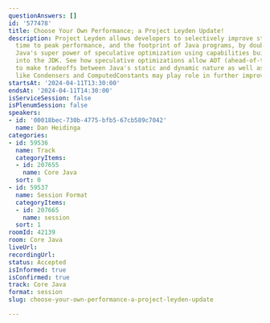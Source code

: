 ```yaml
---
questionAnswers: []
id: '577478'
title: Choose Your Own Performance; a Project Leyden Update!
description: Project Leyden allows developers to selectively improve startup time,
  time to peak performance, and the footprint of Java programs, by doubling down on
  Java's super power of speculative optimization using capabilities built directly
  into the JDK. See how speculative optimizations allow AOT (ahead-of-time compilation) code
  to make tradeoffs between Java's static and dynamic nature as well as how new tools
  like Condensers and ComputedConstants may play role in further improvements.
startsAt: '2024-04-11T13:30:00'
endsAt: '2024-04-11T14:30:00'
isServiceSession: false
isPlenumSession: false
speakers:
- id: '00018bec-730b-4775-bfb5-67cb589c7042'
  name: Dan Heidinga
categories:
- id: 59536
  name: Track
  categoryItems:
  - id: 207655
    name: Core Java
  sort: 0
- id: 59537
  name: Session Format
  categoryItems:
  - id: 207665
    name: session
  sort: 1
roomId: 42139
room: Core Java
liveUrl: 
recordingUrl: 
status: Accepted
isInformed: true
isConfirmed: true
track: Core Java
format: session
slug: choose-your-own-performance-a-project-leyden-update

---
```

